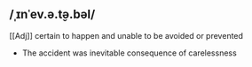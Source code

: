 ## /ˌɪnˈev.ə.t̬ə.bəl/
[[Adj]]
certain to happen and unable to be avoided or prevented 

- The accident was inevitable consequence of carelessness